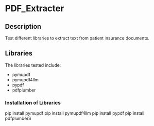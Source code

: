 # PDF_Extracter
## Description
Test different libraries to extract text from patient insurance documents.
## Libraries
The libraries tested include: 
- pymupdf
- pymupdf4llm
- pypdf
- pdfplumber
### Installation of Libraries
pip install pymupdf
pip install pymupdf4llm
pip install pypdf
pip install pdfplumberS